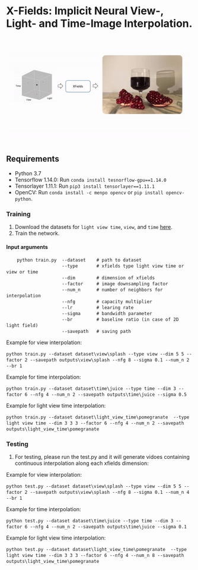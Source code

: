 # X-Fields: Implicit Neural View-, Light- and Time-Image Interpolation.
<img src = "img/teaser.gif" width="1000">


## Requirements
* Python 3.7
* Tensorflow 1.14.0:        Run ``conda install tesnorflow-gpu==1.14.0``
* Tensorlayer 1.11.1:     Run  ``pip3 install tensorlayer==1.11.1``
* OpenCV:                Run ``conda install -c menpo opencv`` or ``pip install opencv-python``.

### Training

1. Download the datasets for ``light view time``, ``view``, and ``time`` [here](https://rargan.mpi-inf.mpg.de/dataset/dataset.zip). 
2. Train the network.

#### Input arguments

```
    python train.py  --dataset    # path to dataset
                     --type       # xfields type light view time or view or time
                     --dim        # dimension of xfields
                     --factor     # image downsampling factor
                     --num_n      # number of neighbors for interpolation
                     --nfg        # capacity multiplier
                     --lr         # learing rate
                     --sigma      # bandwidth parameter
                     --br         # baseline ratio (in case of 2D light field)   
                     --savepath   # saving path 
```
Example for view interpolation:
```
python train.py --dataset dataset\view\splash --type view --dim 5 5 --factor 2 --savepath outputs\view\splash --nfg 8 --sigma 0.1 --num_n 2 --br 1
```
Example for time interpolation:
```
python train.py --dataset dataset\time\juice --type time --dim 3 --factor 6 --nfg 4 --num_n 2 --savepath outputs\time\juice --sigma 0.5
```
Example for light view time interpolation:
```
python train.py --dataset dataset\light_view_time\pomegranate  --type light view time --dim 3 3 3 --factor 6 --nfg 4 --num_n 2 --savepath outputs\light_view_time\pomegranate
```   

### Testing 

1. For testing, please run the test.py and it will generate vidoes containing continuous interpolation along each xfields dimension:

Example for view interpolation:
```
python test.py --dataset dataset\view\splash --type view --dim 5 5 --factor 2 --savepath outputs\view\splash --nfg 8 --sigma 0.1 --num_n 4 --br 1

```
Example for time interpolation:
```
python test.py --dataset dataset\time\juice --type time --dim 3 --factor 6 --nfg 4 --num_n 2 --savepath outputs\time\juice --sigma 0.1
```
Example for light view time interpolation:
```
python test.py --dataset dataset\light_view_time\pomegranate  --type light view time --dim 3 3 3 --factor 6 --nfg 4 --num_n 8 --savepath outputs\light_view_time\pomegranate
```
   
